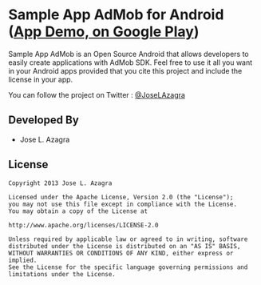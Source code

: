 Sample App AdMob for Android ([App Demo, on Google Play][2])
===========

Sample App AdMob is an Open Source Android that allows developers to easily create applications 
with AdMob SDK. Feel free 
to use it all you want in your Android apps provided that you cite this project and include the license in your app.

You can follow the project on Twitter : [@JoseLAzagra][1]            

Developed By
------------
* Jose L. Azagra

License
-------

    Copyright 2013 Jose L. Azagra
    
    Licensed under the Apache License, Version 2.0 (the "License");
    you may not use this file except in compliance with the License.
    You may obtain a copy of the License at
    
    http://www.apache.org/licenses/LICENSE-2.0
    
    Unless required by applicable law or agreed to in writing, software
    distributed under the License is distributed on an "AS IS" BASIS,
    WITHOUT WARRANTIES OR CONDITIONS OF ANY KIND, either express or implied.
    See the License for the specific language governing permissions and
    limitations under the License.
    
[1]: http://twitter.com/josel.azagra
[2]: https://play.google.com/store/apps/details?id=com.azagramac.demoadmob

